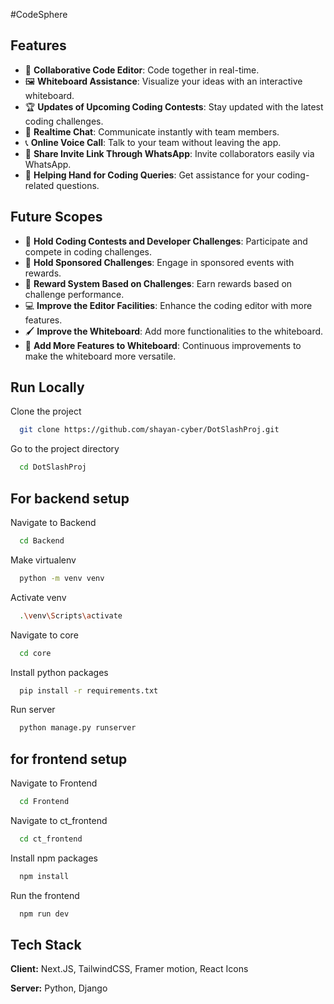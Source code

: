 #CodeSphere

## Features

- 📝 **Collaborative Code Editor**: Code together in real-time.
- 🖼️ **Whiteboard Assistance**: Visualize your ideas with an interactive whiteboard.
- 🏆 **Updates of Upcoming Coding Contests**: Stay updated with the latest coding challenges.
- 💬 **Realtime Chat**: Communicate instantly with team members.
- 📞 **Online Voice Call**: Talk to your team without leaving the app.
- 📲 **Share Invite Link Through WhatsApp**: Invite collaborators easily via WhatsApp.
- 🤝 **Helping Hand for Coding Queries**: Get assistance for your coding-related questions.

## Future Scopes

- 🏅 **Hold Coding Contests and Developer Challenges**: Participate and compete in coding challenges.
- 🎉 **Hold Sponsored Challenges**: Engage in sponsored events with rewards.
- 🎁 **Reward System Based on Challenges**: Earn rewards based on challenge performance.
- 💻 **Improve the Editor Facilities**: Enhance the coding editor with more features.
- 🖌️ **Improve the Whiteboard**: Add more functionalities to the whiteboard.
- 🌟 **Add More Features to Whiteboard**: Continuous improvements to make the whiteboard more versatile.

## Run Locally

Clone the project

```bash
  git clone https://github.com/shayan-cyber/DotSlashProj.git
```

Go to the project directory

```bash
  cd DotSlashProj

```

## For backend setup

Navigate to Backend

```bash
  cd Backend
```

Make virtualenv

```bash
  python -m venv venv
```


Activate venv

```bash
  .\venv\Scripts\activate
```

Navigate to core

```bash
  cd core
```

Install python packages

```bash
  pip install -r requirements.txt
```

Run server

```bash
  python manage.py runserver
```


## for frontend setup

Navigate to Frontend

```bash
  cd Frontend
```

Navigate to ct_frontend

```bash
  cd ct_frontend
```


Install npm packages

```bash
  npm install
```


Run the frontend

```bash
  npm run dev
```









## Tech Stack

**Client:** Next.JS, TailwindCSS, Framer motion, React Icons

**Server:** Python, Django

